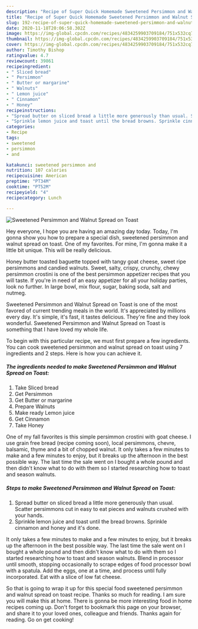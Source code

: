```yaml
---
description: "Recipe of Super Quick Homemade Sweetened Persimmon and Walnut Spread on Toast"
title: "Recipe of Super Quick Homemade Sweetened Persimmon and Walnut Spread on Toast"
slug: 192-recipe-of-super-quick-homemade-sweetened-persimmon-and-walnut-spread-on-toast
date: 2020-11-18T20:06:58.302Z
image: https://img-global.cpcdn.com/recipes/4834259903709184/751x532cq70/sweetened-persimmon-and-walnut-spread-on-toast-recipe-main-photo.jpg
thumbnail: https://img-global.cpcdn.com/recipes/4834259903709184/751x532cq70/sweetened-persimmon-and-walnut-spread-on-toast-recipe-main-photo.jpg
cover: https://img-global.cpcdn.com/recipes/4834259903709184/751x532cq70/sweetened-persimmon-and-walnut-spread-on-toast-recipe-main-photo.jpg
author: Timothy Bishop
ratingvalue: 4.7
reviewcount: 39861
recipeingredient:
- " Sliced bread"
- " Persimmon"
- " Butter or margarine"
- " Walnuts"
- " Lemon juice"
- " Cinnamon"
- " Honey"
recipeinstructions:
- "Spread butter on sliced bread a little more generously than usual. Scatter persimmons cut in easy to eat pieces and walnuts crushed with your hands."
- "Sprinkle lemon juice and toast until the bread browns. Sprinkle cinnamon and honey and it&#39;s done."
categories:
- Recipe
tags:
- sweetened
- persimmon
- and

katakunci: sweetened persimmon and 
nutrition: 107 calories
recipecuisine: American
preptime: "PT34M"
cooktime: "PT52M"
recipeyield: "4"
recipecategory: Lunch

---
```



![Sweetened Persimmon and Walnut Spread on Toast](https://img-global.cpcdn.com/recipes/4834259903709184/751x532cq70/sweetened-persimmon-and-walnut-spread-on-toast-recipe-main-photo.jpg)

Hey everyone, I hope you are having an amazing day today. Today, I'm gonna show you how to prepare a special dish, sweetened persimmon and walnut spread on toast. One of my favorites. For mine, I'm gonna make it a little bit unique. This will be really delicious.

Honey butter toasted baguette topped with tangy goat cheese, sweet ripe persimmons and candied walnuts. Sweet, salty, crispy, crunchy, chewy persimmon crostini is one of the best persimmon appetizer recipes that you will taste. If you&#39;re in need of an easy appetizer for all your holiday parties, look no further. In large bowl, mix flour, sugar, baking soda, salt and nutmeg.

Sweetened Persimmon and Walnut Spread on Toast is one of the most favored of current trending meals in the world. It's appreciated by millions every day. It's simple, it's fast, it tastes delicious. They're fine and they look wonderful. Sweetened Persimmon and Walnut Spread on Toast is something that I have loved my whole life.


To begin with this particular recipe, we must first prepare a few ingredients. You can cook sweetened persimmon and walnut spread on toast using 7 ingredients and 2 steps. Here is how you can achieve it.

<!--inarticleads1-->

##### The ingredients needed to make Sweetened Persimmon and Walnut Spread on Toast:

1. Take  Sliced bread
1. Get  Persimmon
1. Get  Butter or margarine
1. Prepare  Walnuts
1. Make ready  Lemon juice
1. Get  Cinnamon
1. Take  Honey


One of my fall favorites is this simple persimmon crostini with goat cheese. I use grain free bread (recipe coming soon), local persimmons, chevre, balsamic, thyme and a bit of chopped walnut. It only takes a few minutes to make and a few minutes to enjoy, but it breaks up the afternoon in the best possible way. The last time the sale went on I bought a whole pound and then didn&#39;t know what to do with them so I started researching how to toast and season walnuts. 

<!--inarticleads2-->

##### Steps to make Sweetened Persimmon and Walnut Spread on Toast:

1. Spread butter on sliced bread a little more generously than usual. Scatter persimmons cut in easy to eat pieces and walnuts crushed with your hands.
1. Sprinkle lemon juice and toast until the bread browns. Sprinkle cinnamon and honey and it&#39;s done.


It only takes a few minutes to make and a few minutes to enjoy, but it breaks up the afternoon in the best possible way. The last time the sale went on I bought a whole pound and then didn&#39;t know what to do with them so I started researching how to toast and season walnuts. Blend in processor until smooth, stopping occasionally to scrape edges of food processor bowl with a spatula. Add the eggs, one at a time, and process until fully incorporated. Eat with a slice of low fat cheese. 

So that is going to wrap it up for this special food sweetened persimmon and walnut spread on toast recipe. Thanks so much for reading. I am sure you will make this at home. There is gonna be more interesting food in home recipes coming up. Don't forget to bookmark this page on your browser, and share it to your loved ones, colleague and friends. Thanks again for reading. Go on get cooking!
